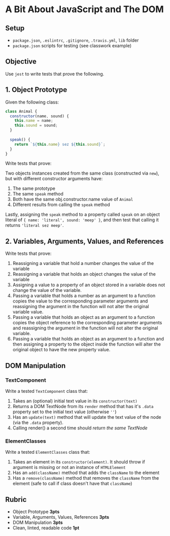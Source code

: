 # A Bit About JavaScript and The DOM

## Setup

* `package.json`, `.eslintrc`, `.gitignore`, `.travis.yml`, `lib` folder
* `package.json` scripts for testing (see classwork example)

## Objective

Use `jest` to write tests that prove the following.

## 1. Object Prototype

Given the following class:

```js
class Animal {
  constructor(name, sound) {
    this.name = name;
    this.sound = sound;
  }
  
  speak() {
    return `${this.name} sez ${this.sound}`;
  }
}
```

Write tests that prove:

Two objects instances created from the same class (constructed via `new`), but with different
constructor arguments have:

1. The same prototype
1. The same `speak` method
1. Both have the same obj.constructor.name value of `Animal`
1. Different results from calling the `speak` method

Lastly, assigning the `speak` method to a property called `speak` on an object literal of `{ name: 'literal', sound: 'meep' }`, and then test that calling it returns `'literal sez meep'`.

## 2. Variables, Arguments, Values, and References

Write tests that prove:

1. Reassigning a variable that hold a number changes the value of the variable
1. Reassigning a variable that holds an object changes the value of the variable
1. Assigning a value to a property of an object stored in a variable does not change the
value of the variable.
1. Passing a variable that holds a number as an argument to a function copies the value to the
corresponding parameter arguments and reassigning the argument in the function will not alter the original variable value.
1. Passing a variable that holds an object as an argument to a function copies the object reference to the
corresponding parameter arguments and reassigning the argument in the function will not alter the original variable.
1. Passing a variable that holds an object as an argument to a function and then assigning a property to the object inside
the function will alter the original object to have the new property value.

## DOM Manipulation

### TextComponent

Write a tested `TextComponent` class that:

1. Takes an (optional) initial text value in its `constructor(text)`
1. Returns a DOM TextNode from its `render` method that has it's `.data` property set to the initial text value (otherwise `''`)
1. Has an `update(text)` method that will update the text value of the node (via the `.data` property).
1. Calling render() a second time should _return the same TextNode_

### ElementClasses

Write a tested `ElementClasses` class that:

1. Takes an element in its `constructor(element)`. It should throw if argument is missing or not an instance of `HTMLElement`
1. Has an `add(className)` method that adds the `className` to the element
1. Has a `remove(className)` method that removes the `className` from the element (safe to call if class doesn't have that `className`)

## Rubric

* Object Prototype **3pts**
* Variable, Arguments, Values, References **3pts**
* DOM Manipulation **3pts**
* Clean, linted, readable code **1pt**
